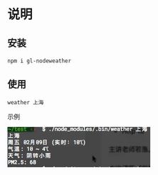 # 说明

## 安装

`npm i gl-nodeweather`

## 使用

`weather 上海`

示例

![示例](https://raw.githubusercontent.com/gl09025/image_respository/master/2018%E5%B9%B402%E6%9C%8810%E6%97%A5/Snipaste_2018-02-10_22-03-10.png)